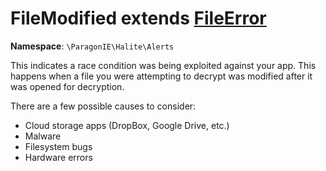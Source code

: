 # FileModified extends [FileError](FileError.md)

**Namespace**: `\ParagonIE\Halite\Alerts`

This indicates a race condition was being exploited against your app. This 
happens when a file you were attempting to decrypt was modified after it was
opened for decryption.

There are a few possible causes to consider:

* Cloud storage apps (DropBox, Google Drive, etc.)
* Malware
* Filesystem bugs
* Hardware errors

